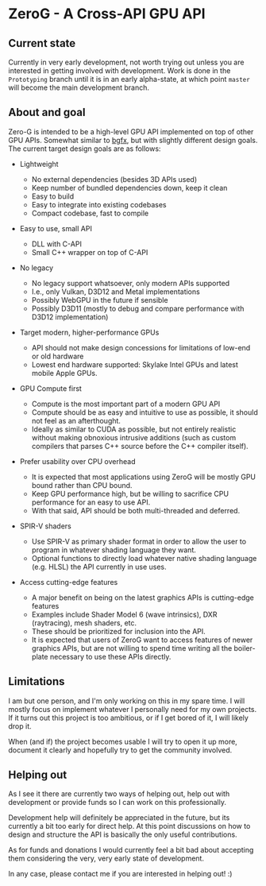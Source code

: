 # ZeroG - A Cross-API GPU API
## Current state

Currently in very early development, not worth trying out unless you are interested in getting involved with development. Work is done in the `Prototyping` branch until it is in an early alpha-state, at which point `master` will become the main development branch.

## About and goal

Zero-G is intended to be a high-level GPU API implemented on top of other GPU APIs. Somewhat similar to [bgfx](https://github.com/bkaradzic/bgfx), but with slightly different design goals. The current target design goals are as follows:

* Lightweight

  * No external dependencies (besides 3D APIs used)
  * Keep number of bundled dependencies down, keep it clean
  * Easy to build
  * Easy to integrate into existing codebases
  * Compact codebase, fast to compile

* Easy to use, small API

  * DLL with C-API
  * Small C++ wrapper on top of C-API

* No legacy

  * No legacy support whatsoever, only modern APIs supported
  * I.e., only Vulkan, D3D12 and Metal implementations
  * Possibly WebGPU in the future if sensible
  * Possibly D3D11 (mostly to debug and compare performance with D3D12 implementation)

* Target modern, higher-performance GPUs

  * API should not make design concessions for limitations of low-end or old hardware
  * Lowest end hardware supported: Skylake Intel GPUs and latest mobile Apple GPUs.

* GPU Compute first

  * Compute is the most important part of a modern GPU API
  * Compute should be as easy and intuitive to use as possible, it should not feel as an afterthought.
  * Ideally as similar to CUDA as possible, but not entirely realistic without making obnoxious intrusive additions (such as custom compilers that parses C++ source before the C++ compiler itself).

* Prefer usability over CPU overhead

  * It is expected that most applications using ZeroG will be mostly GPU bound rather than CPU bound.
  * Keep GPU performance high, but be willing to sacrifice CPU performance for an easy to use API.
  * With that said, API should be both multi-threaded and deferred.

* SPIR-V shaders

  * Use SPIR-V as primary shader format in order to allow the user to program in whatever shading language they want.
  * Optional functions to directly load whatever native shading language (e.g. HLSL) the API currently in use uses.

* Access cutting-edge features

  * A major benefit on being on the latest graphics APIs is cutting-edge features
  * Examples include Shader Model 6 (wave intrinsics), DXR (raytracing), mesh shaders, etc.
  * These should be prioritized for inclusion into the API.
  * It is expected that users of ZeroG want to access features of newer graphics APIs, but are not willing to spend time writing all the boiler-plate necessary to use these APIs directly.

## Limitations

I am but one person, and I'm only working on this in my spare time. I will mostly focus on implement whatever I personally need for my own projects. If it turns out this project is too ambitious, or if I get bored of it, I will likely drop it.

When (and if) the project becomes usable I will try to open it up more, document it clearly and hopefully try to get the community involved.

## Helping out

As I see it there are currently two ways of helping out, help out with development or provide funds so I can work on this professionally.

Development help will definitely be appreciated in the future, but its currently a bit too early for direct help. At this point discussions on how to design and structure the API is basically the only useful contributions.

As for funds and donations I would currently feel a bit bad about accepting them considering the very, very early state of development.

In any case, please contact me if you are interested in helping out! :)